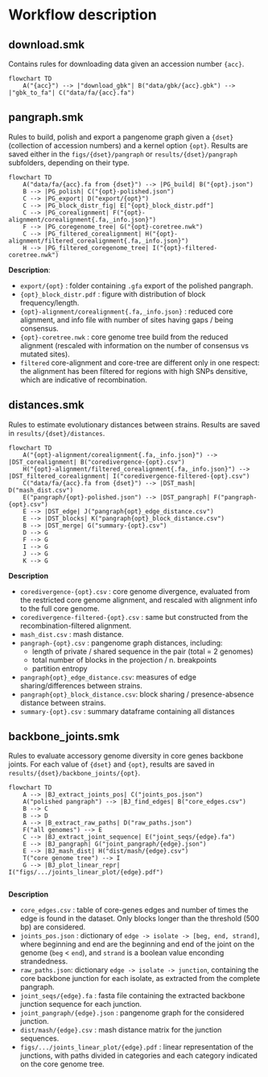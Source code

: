 # Workflow description

## download.smk

Contains rules for downloading data given an accession number `{acc}`.

```mermaid
flowchart TD
    A("{acc}") --> |"download_gbk"| B("data/gbk/{acc}.gbk") --> |"gbk_to_fa"| C("data/fa/{acc}.fa")
```

## pangraph.smk

Rules to build, polish and export a pangenome graph given a `{dset}` (collection of accession numbers) and a kernel option `{opt}`. Results are saved either in the `figs/{dset}/pangraph` or `results/{dset}/pangraph` subfolders, depending on their type.

```mermaid
flowchart TD
    A("data/fa/{acc}.fa from {dset}") --> |PG_build| B("{opt}.json") 
    B --> |PG_polish| C("{opt}-polished.json")
    C --> |PG_export| D("export/{opt}")
    C --> |PG_block_distr_fig| E["{opt}_block_distr.pdf"]
    C --> |PG_corealignment| F("{opt}-alignment/corealignment{.fa,_info.json}")
    F --> |PG_coregenome_tree| G("{opt}-coretree.nwk")
    C --> |PG_filtered_corealignment| H("{opt}-alignment/filtered_corealignment{.fa,_info.json}")
    H --> |PG_filtered_coregenome_tree| I("{opt}-filtered-coretree.nwk")
```

**Description**:
- `export/{opt}` : folder containing `.gfa` export of the polished pangraph.
- `{opt}_block_distr.pdf` : figure with distribution of block frequency/length.
- `{opt}-alignment/corealignment{.fa,_info.json}` : reduced core alignment, and info file with number of sites having gaps / being consensus.
- `{opt}-coretree.nwk` : core genome tree build from the reduced alignment (rescaled with information on the number of consensus vs mutated sites).
- `filtered` core-alignment and core-tree are different only in one respect: the alignment has been filtered for regions with high SNPs densitive, which are indicative of recombination.

## distances.smk

Rules to estimate evolutionary distances between strains. Results are saved in `results/{dset}/distances`.

```mermaid
flowchart TD
    A("{opt}-alignment/corealignment{.fa,_info.json}") --> |DST_corealignment| B("coredivergence-{opt}.csv")
    H("{opt}-alignment/filtered_corealignment{.fa,_info.json}") --> |DST_filtered_corealignment| I("coredivergence-filtered-{opt}.csv")
    C("data/fa/{acc}.fa from {dset}") --> |DST_mash| D("mash_dist.csv")
    E("pangraph/{opt}-polished.json") --> |DST_pangraph| F("pangraph-{opt}.csv")
    E --> |DST_edge| J("pangraph{opt}_edge_distance.csv")
    E --> |DST_blocks| K("pangraph{opt}_block_distance.csv")
    B --> |DST_merge| G("summary-{opt}.csv")
    D --> G
    F --> G
    I --> G
    J --> G
    K --> G
```

**Description**
- `coredivergence-{opt}.csv` : core genome divergence, evaluated from the restricted core genome alignment, and rescaled with alignment info to the full core genome.
- `coredivergence-filtered-{opt}.csv` : same but constructed from the recombination-filtered alignment.
- `mash_dist.csv` : mash distance.
- `pangraph-{opt}.csv` : pangenome graph distances, including:
  - length of private / shared sequence in the pair (total = 2 genomes)
  - total number of blocks in the projection / n. breakpoints
  - partition entropy
- `pangraph{opt}_edge_distance.csv`: measures of edge sharing/differences between strains.
- `pangraph{opt}_block_distance.csv`: block sharing / presence-absence distance between strains.
- `summary-{opt}.csv` : summary dataframe containing all distances

## backbone_joints.smk

Rules to evaluate accessory genome diversity in core genes backbone joints. For each value of `{dset}` and `{opt}`, results are saved in `results/{dset}/backbone_joints/{opt}`.

```mermaid
flowchart TD
    A --> |BJ_extract_joints_pos| C("joints_pos.json")
    A("polished pangraph") --> |BJ_find_edges| B("core_edges.csv")
    B --> C
    B --> D
    A --> |B_extract_raw_paths| D("raw_paths.json")
    F("all genomes") --> E
    C --> |BJ_extract_joint_sequence| E("joint_seqs/{edge}.fa")
    E --> |BJ_pangraph| G("joint_pangraph/{edge}.json")
    E --> |BJ_mash_dist| H("dist/mash/{edge}.csv")
    T("core genome tree") --> I
    G --> |BJ_plot_linear_repr| I("figs/.../joints_linear_plot/{edge}.pdf")


```

**Description**
- `core_edges.csv` : table of core-genes edges and number of times the edge is found in the dataset. Only blocks longer than the threshold (500 bp) are considered.
- `joints_pos.json` : dictionary of `edge -> isolate -> [beg, end, strand]`, where beginning and end are the beginning and end of the joint on the genome (`beg` < `end`), and `strand` is a boolean value enconding strandedness.
- `raw_paths.json`: dictionary `edge -> isolate -> junction`, containing the core backbone junction for each isolate, as extracted from the complete pangraph.
- `joint_seqs/{edge}.fa` : fasta file containing the extracted backbone junction sequence for each junction.
- `joint_pangraph/{edge}.json` : pangenome graph for the considered junction.
- `dist/mash/{edge}.csv` : mash distance matrix for the junction sequences.
- `figs/.../joints_linear_plot/{edge}.pdf` : linear representation of the junctions, with paths divided in categories and each category indicated on the core genome tree.


